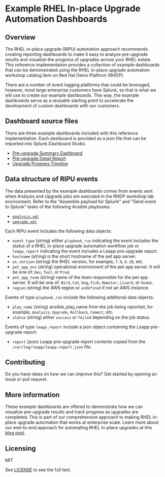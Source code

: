 # Example RHEL In-place Upgrade Automation Dashboards

## Overview

The RHEL in-place upgrade (RIPU) automation approach recommends creating reporting dashboards to make it easy to analyze pre-upgrade results and visualize the progress of upgrades across your RHEL estate. This reference implementation provides a collection of example dashboards that can be demonstrated using the RHEL in-place upgrade automation workshop catalog item on Red Hat Demo Platform (RHDP).

There are a number of event logging platforms that could be leveraged, however, most large enterprise customers have Splunk, so that is what we will use to create our example dashboards. This way, the example dashboards serve as a reusable starting point to accelerate the development of custom dashboards with our customers.

## Dashboard source files

There are three example dashboards included with this reference implementation. Each dashboard is provided as a json file that can be imported into Splunk Dashboard Studio.

- [Pre-upgrade Summary Dashboard](./dashboards/ripu-preupg-summary.json)
- [Pre-upgrade Detail Report](./dashboard/ripu-preupg-detail.json)
- [Upgrade Progress Timeline](./dashboard/ripu-upgrade-timeline.json)

## Data structure of RIPU events

The data presented by the example dashboards comes from events sent when Analysis and Upgrade jobs are executed in the RHDP workshop lab environment. Refer to the "Assemble payload for Splunk" and "Send event to Splunk" tasks of the following Ansible playbooks:

- [`analysis.yml`](https://github.com/redhat-partner-tech/leapp-project/blob/60f6cde5870a514cbbaeecc50f7f705722e3c2d7/analysis.yml#L75-L104)
- [`upgrade.yml`](https://github.com/redhat-partner-tech/leapp-project/blob/60f6cde5870a514cbbaeecc50f7f705722e3c2d7/upgrade.yml#L27-L57)

Each RIPU event includes the following data objects:

- `event_type` (string) either `playbook_run` indicating the event includes the status of a RHEL in-place upgrade automation workflow job or `leapp_report` indicating the event includes a Leapp pre-upgrade report.
- `hostname` (string) is the short hostname of the pet app server.
- `os_version` (string) the RHEL version, for example, `7.9`, `8.10`, etc.
- `pet_app_env` (string) operational environment of the pet app server. It will be one of: `Dev`, `Test`, or `Prod`. 
- `pet_app_team` (string) name of the team responsible for the pet app server. It will be one of: `Bird`, `Cat`, `Dog`, `Fish`, `Hamster`, `Lizard`, or `Snake`.
- `region` (string) the AWS region or `undefined` if not an AWS instance.

Events of type `playbook_run` include the following additional data objects:

- `play_name` (string) ansible_play_name from the job being reported, for example, `Analysis`, `Upgrade`, `Rollback`, `Commit`, etc.
- `status` (string) either `success` or `failed` depending on the job status.

Events of type `leapp_report` include a json object containing the Leapp pre-upgrade report: 

- `report` (json) Leapp pre-upgrade report contents copied from the `/var/log/leapp/leapp-report.json` file. 

## Contributing

Do you have ideas on how we can improve this? Get started by opening an issue or pull request.

## More information

These example dashboards are offered to demonstrate how we can visualize pre-upgrade results and track progress as upgrades are completed. This is part of our comprehensive approach to making RHEL in-place upgrade automation that works at enterprise scale. Learn more about our end-to-end approach for automating RHEL in-place upgrades at this [blog post](https://red.ht/bobblog).

## Licensing

MIT

See [LICENSE](LICENSE) to see the full text.
